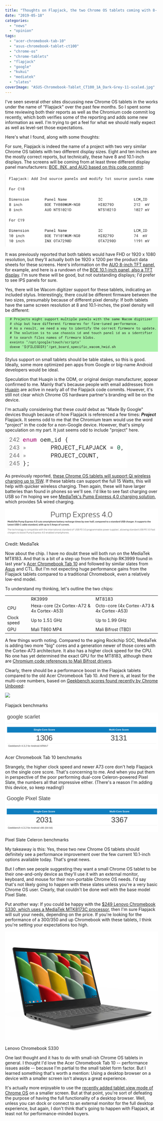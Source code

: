 ```yaml
---
title: "Thoughts on Flapjack, the two Chrome OS tablets coming with 8- and 10.1-inch displays"
date: "2019-05-18"
categories: 
  - "news"
  - "opinion"
tags: 
  - "acer-chromebook-tab-10"
  - "asus-chromebook-tablet-ct100"
  - "chrome-os"
  - "chrome-tablets"
  - "flapjack"
  - "google"
  - "kukui"
  - "mediatek"
  - "slates"
coverImage: "ASUS-Chromebook-Tablet_CT100_1A_Dark-Grey-11-scaled.jpg"
---
```


I've seen several other sites discussing new Chrome OS tablets in the works under the name of "Flapjack" over the past few months. So I spent some time reviewing both their reports as well as the Chromium code commit log recently, which both verifies some of the reporting and adds some new information as well. I'm trying to get a feel for what we should really expect as well as level-set those expectations.

Here's what I found, along with some thoughts:

For sure, Flapjack is indeed the name of a project with two very similar Chrome OS tablets with two different display sizes. Eight and ten inches are the mostly correct reports, but technically, these have 8 and 10.1-inch displays. The screens will be coming from at least three different display panel manufacturers: [BOE, INX, and AUO based on this code commit](https://chromium-review.googlesource.com/c/chromiumos/platform/ec/+/1580620):

![](images/Flapjack-displays.png)

It was previously reported that both tablets would have FHD or 1920 x 1080 resolution, but they'll actually both be 1920 x 1200 per the product data sheets for these screens. Here's information on the [AUO 8-inch TFT panel](https://www.fortecag.de/fileadmin/user_data/Dokumente/Datenblaetter/Displays/TFT/8/G080UAN01.0_Datasheet.pdf), for example, and here is a rundown of the [BOE 10.1-inch panel, also a TFT display](https://ph.lcds-display.com/products/TV101WUM-AD0_BOE_LCM_10.1-inch_1920x1200_parameter.html). I'm sure these will be good, but not outstanding displays; I'd prefer to see IPS panels for sure.

Yes, there will be Wacom digitizer support for these tablets, indicating an included stylus. Interestingly, there could be different firmware between the two sizes, presumably because of different pixel density: If both tablets have the same screen resolution at 8 and 10.1-inches, the pixel density will be different:

![](images/Flapjack-tablet-Wacom.png)

Stylus support on small tablets should be table stakes, so this is good. Ideally, some more optimized pen apps from Google or big-name Android developers would be ideal.

Speculation that Huaqin is the ODM, or original design manufacturer, appear confirmed to me. Mainly that's because people with email addresses from [Huaqin](http://www.huaqin.com/) are active in nearly all of the Flapjack code commits. However, it's still not clear which Chrome OS hardware partner's branding will be on the device.

I'm actually considering that these _could_ debut as "Made By Google" devices though because of how Flapjack is referenced a few times: **_Project_** Flapjack. It seems odd to me that the Chromium team would use the word "project" in the code for a non-Google device. However, that's simply speculation on my part. It just seems odd to include "project" here.

![](images/Project-Flapjack.png)

As previously reported, [these Chrome OS tablets will support Qi wireless charging up to 15W](https://www.androidheadlines.com/2019/03/flapjack-tablet-finally-wireless-charging-chrome-os.html). If these tablets can support the full 15 Watts, this will help with quicker wireless charging. Then again, these will have larger batteries than found in phones so we'll see. I'd like to see fast charging over USB so I'm hoping we see [MediaTek's Pump Express 4.0 charging solution](https://www.mediatek.com/features/pump-express), which provides 5A wired charging.

![](images/Pump-Express-1024x185.png)

Credit: MediaTek

Now about the chip. I have no doubt these will both run on the MediaTek MT8183. And that is a bit of a step up from the Rockchip RK3999 found in last year's [Acer Chromebook Tab 10](https://www.aboutchromebooks.com/news/acer-chromebook-tab-10-review-unit-is-here-got-questions/) and followed by similar slates from [Asus](https://www.aboutchromebooks.com/news/asus-chromebook-tablet-ct100-specifications/) and CTL. But I'm not expecting huge performance gains from the Flapjack tablets compared to a traditional Chromebook, even a relatively low-end model.

To understand my thinking, let's outline the two chips:

<table class="wp-block-table"><tbody><tr><td></td><td>RK3999</td><td>MT8183</td></tr><tr><td>CPU</td><td>Hexa-core (2x Cortex-A72 &amp; 4x Cortex-A53)</td><td>Octo-core (4x Cortex-A73 &amp; 4x Cortex-A53)</td></tr><tr><td>Clock speed</td><td>Up to 1.51 GHz</td><td>Up to 1.99 GHz</td></tr><tr><td>GPU</td><td>Mali T860 MP4</td><td>Mali Bifrost (TBD)</td></tr></tbody></table>

A few things worth noting. Compared to the aging Rockchip SOC, MediaTek is adding two more "big" cores and a generation newer of those cores with the Cortex-A73 architecture. It also has a higher clock speed for the CPU. No one has yet determined the exact GPU for the MT8183, although there are [Chromium code references to Mali Bifrost drivers](https://chromium.googlesource.com/chromiumos/overlays/board-overlays/+/master/chipset-mt8183/media-libs/mali-drivers-bifrost-bin).

Clearly, there should be a performance boost in the Flapjack tablets compared to the old Acer Chromebook Tab 10. And there is, at least for the multi-core numbers, based on [Geekbench scores found recently by Chrome Unboxed](https://chromeunboxed.com/new-chromebook-tablets-8-10-inch-close-to-launch/):

![](https://i1.wp.com/www.aboutchromebooks.com/wp-content/uploads/2019/05/Flapjack-geekbench.png?fit=800%2C193&ssl=1)

Flapjack benchmarks

![](images/Acer-Chromebook-Tab-10-geekbench-1024x250.png)

Acer Chromebook Tab 10 benchmarks

Strangely, the higher clock speed and newer A73 core don't help Flapjack on the single core score. That's concerning to me. And when you put them in perspective of the poor performing dual-core Celeron-powered Pixel Slate, the numbers all that impressive either. (There's a reason I'm adding this device, so keep reading!)

![](images/Pixel-Slate-Celeron-geekbench-1024x252.png)

Pixel Slate Celeron benchmarks

My takeaway is this: Yes, these two new Chrome OS tablets should definitely see a performance improvement over the few current 10.1-inch options available today. That's great news.

But I often see people suggesting they want a small Chrome OS tablet to be their one-and-only device as they'll use it with an external monitor, keyboard, and mouse for their non-portable Chrome OS needs. I'd say that's not likely going to happen with these slates unless you're a very basic Chrome OS user. Clearly, that couldn't be done well with the base model Pixel Slate.

Put another way: If you could be happy with the [$249 Lenovo Chromebook S330, which uses a MediaTek MTK8173C processor](https://www.lenovo.com/us/en/laptops/lenovo/lenovo-n-series/Lenovo-Chromebook-S330/p/88LGCS31095), then I'm sure Flapjack will suit your needs, depending on the price. If you're looking for the performance of a $300/$350 and up Chromebook with these tablets, I think you're setting your expectations too high.

![](images/lenovo-laptop-lenovo-chromebook-s330-hero.png)

Lenovo Chromebook S330

One last thought and it has to do with small-ish Chrome OS tablets in general. I thought I'd love the Acer Chromebook Tab 10 -- performance issues aside -- because I'm partial to the small tablet form factor. But I learned something that's worth a mention: Using a desktop browser on a device with a smaller screen isn't always a great experience.

It's actually more enjoyable to use the [recently added tablet view mode of Chrome OS](https://www.aboutchromebooks.com/news/chrome-os-72-dev-channel-mobile-tablet-view-web-page-setting/) on a smaller screen. But at that point, you're sort of defeating the purpose of having the full functionality of a desktop browser. Well, unless you can dock or connect to an external monitor for the full desktop experience, but again, I don't think that's going to happen with Flapjack, at least not for performance-minded buyers.
